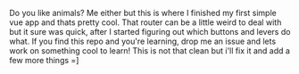 Do you like animals? Me either but this is where I finished my first simple vue app and thats pretty cool.
That router can be a little weird to deal with but it sure was quick, after I started figuring out which buttons and levers do what.
If you find this repo and you're learning, drop me an issue and lets work on something cool to learn! This is not that clean but i'll fix it and add a few more things =]
